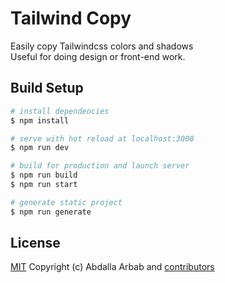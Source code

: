 # Tailwind Copy
Easily copy Tailwindcss colors and shadows  
Useful for doing design or front-end work.

## Build Setup

```bash
# install dependencies
$ npm install

# serve with hot reload at localhost:3000
$ npm run dev

# build for production and launch server
$ npm run build
$ npm run start

# generate static project
$ npm run generate
```

## License
[MIT](https://github.com/the94air/twcopy/blob/main/LICENSE) Copyright (c) Abdalla Arbab and [contributors](https://github.com/the94air/twcopy/graphs/contributors)
